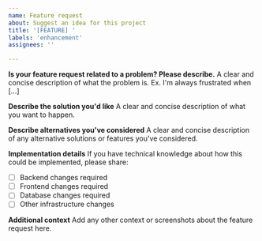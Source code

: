 ```yaml
---
name: Feature request
about: Suggest an idea for this project
title: '[FEATURE] '
labels: 'enhancement'
assignees: ''

---
```


**Is your feature request related to a problem? Please describe.**
A clear and concise description of what the problem is. Ex. I'm always frustrated when [...]

**Describe the solution you'd like**
A clear and concise description of what you want to happen.

**Describe alternatives you've considered**
A clear and concise description of any alternative solutions or features you've considered.

**Implementation details**
If you have technical knowledge about how this could be implemented, please share:
- [ ] Backend changes required
- [ ] Frontend changes required
- [ ] Database changes required
- [ ] Other infrastructure changes

**Additional context**
Add any other context or screenshots about the feature request here.
